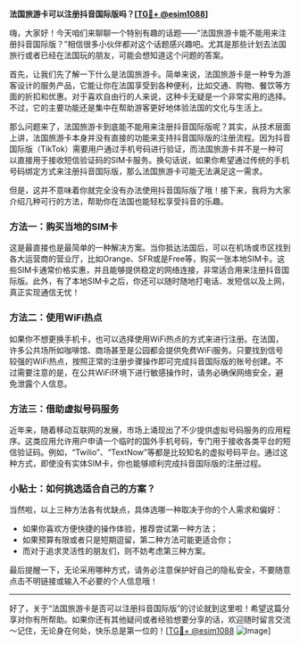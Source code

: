 **法国旅游卡可以注册抖音国际版吗？[[TG💪+ @esim1088](https://t.me/s/esim1088)]**

嗨，大家好！今天咱们来聊聊一个特别有趣的话题——“法国旅游卡能不能用来注册抖音国际版？”相信很多小伙伴都对这个话题感兴趣吧。尤其是那些计划去法国旅行或者已经在法国玩的朋友，可能会想知道这个问题的答案。

首先，让我们先了解一下什么是法国旅游卡。简单来说，法国旅游卡是一种专为游客设计的服务产品，它能让你在法国享受到各种便利，比如交通、购物、餐饮等方面的折扣和优惠。对于喜欢自由行的人来说，这种卡无疑是一个非常实用的选择。不过，它的主要功能还是集中在帮助游客更好地体验法国的文化与生活上。

那么问题来了，法国旅游卡到底能不能用来注册抖音国际版呢？其实，从技术层面上讲，法国旅游卡本身并没有直接的功能来支持抖音国际版的注册流程。因为抖音国际版（TikTok）需要用户通过手机号码进行验证，而法国旅游卡并不是一种可以直接用于接收短信验证码的SIM卡服务。换句话说，如果你希望通过传统的手机号码绑定方式来注册抖音国际版，那么法国旅游卡可能无法满足这一需求。

但是，这并不意味着你就完全没有办法使用抖音国际版了哦！接下来，我将为大家介绍几种可行的方法，帮助你在法国也能轻松享受抖音的乐趣。

### 方法一：购买当地的SIM卡

这是最直接也是最简单的一种解决方案。当你抵达法国后，可以在机场或市区找到各大运营商的营业厅，比如Orange、SFR或是Free等，购买一张本地SIM卡。这些SIM卡通常价格实惠，并且能够提供稳定的网络连接，非常适合用来注册抖音国际版。此外，有了本地SIM卡之后，你还可以随时随地打电话、发短信以及上网，真正实现通信无忧！

### 方法二：使用WiFi热点

如果你不想更换手机卡，也可以选择使用WiFi热点的方式来进行注册。在法国，许多公共场所如咖啡馆、商场甚至是公园都会提供免费WiFi服务。只要找到信号较强的WiFi热点，按照正常的注册步骤操作即可完成抖音国际版的账号创建。不过需要注意的是，在公共WiFi环境下进行敏感操作时，请务必确保网络安全，避免泄露个人信息。

### 方法三：借助虚拟号码服务

近年来，随着移动互联网的发展，市场上涌现出了不少提供虚拟号码服务的应用程序。这类应用允许用户申请一个临时的国外手机号码，专门用于接收各类平台的短信验证码。例如，“Twilio”、“TextNow”等都是比较知名的虚拟号码平台。通过这种方式，即使没有实体SIM卡，你也能够顺利完成抖音国际版的注册过程。

### 小贴士：如何挑选适合自己的方案？

当然啦，以上三种方法各有优缺点，具体选哪一种取决于你的个人需求和偏好：

- 如果你喜欢方便快捷的操作体验，推荐尝试第一种方法；
- 如果预算有限或者只是短期逗留，第二种方法可能更适合你；
- 而对于追求灵活性的朋友们，则不妨考虑第三种方案。

最后提醒一下，无论采用哪种方式，请务必注意保护好自己的隐私安全，不要随意点击不明链接或输入不必要的个人信息哦！

---

好了，关于“法国旅游卡是否可以注册抖音国际版”的讨论就到这里啦！希望这篇分享对你有所帮助。如果你还有其他疑问或者经验想要分享的话，欢迎随时留言交流～记住，无论身在何处，快乐总是第一位的！[[TG💪+ @esim1088](https://t.me/s/esim1088) ![Image](https://i.postimg.cc/4NQfJmqS/Snipaste-2025-05-13-00-14-12.png)]
